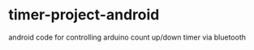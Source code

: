 timer-project-android
=====================

android code for controlling arduino count up/down timer via bluetooth
